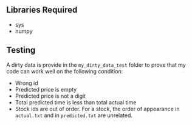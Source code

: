 ## Libraries Required
* sys
* numpy			

## Testing
A dirty data is provide in the `my_dirty_data_test` folder to prove that my code can work well on the following condition:
* Wrong id
* Predicted price is empty
* Predicted price is not a digit
* Total predicted time is less than total actual time
* Stock ids are out of order. For a stock, the order of appearance in `actual.txt` and in `predicted.txt` are unrelated.



